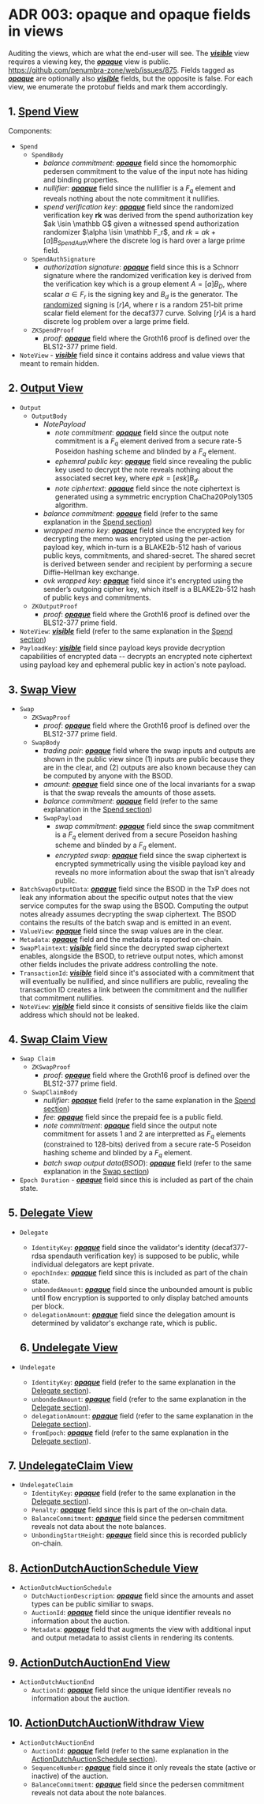 # ADR 003: opaque and opaque fields in views

Auditing the views, which are what the end-user will see. The <u><u>**_visible_**</u></u> view requires a viewing key, the <u><u>**_opaque_**</u></u> view is public. https://github.com/penumbra-zone/web/issues/875. Fields tagged as <u><u>**_opaque_**</u></u> are optionally also <u><u>**_visible_**</u></u> fields, but the opposite is false. For each view, we enumerate the protobuf fields and mark them accordingly.

## 1. [Spend View](https://buf.build/penumbra-zone/penumbra/docs/78be1d64b1cb484ba4bc666d54dc76c5:penumbra.core.component.shielded_pool.v1#penumbra.core.component.shielded_pool.v1.Spend)

Components:

- `Spend`
  - `SpendBody`
    - $balance \ commitment$: <u><u>**_opaque_**</u></u> field since the homomorphic pedersen commitment to the value of the input note has hiding and binding properties.
    - $nullifier$: <u>**_opaque_**</u> field since the nullifier is a $F_q$ element and reveals nothing about the note commitment it nullifies.
    - $spend \ verification \ key$: <u>**_opaque_**</u> field since the randomized verification key **rk** was derived from the spend authorization key $ak \isin \mathbb G$ given a witnessed spend authorization randomizer $\alpha \isin \mathbb F_r$, and $rk = ak+[α]B_{SpendAuth​}$ where the discrete log is hard over a large prime field.
  - `SpendAuthSignature`
    - $authorization \ signature$: <u>**_opaque_**</u> field since this is a Schnorr signature where the randomized verification key is derived from the verification key which is a group element $A = [a]B_D$, where scalar $a∈F_r$ is the signing key and $B_d$ is the generator. The <u>randomized</u> signing is $[r]A$, where r is a random 251-bit prime scalar field element for the decaf377 curve. Solving $[r]A$ is a hard discrete log problem over a large prime field.
  - `ZKSpendProof`
    - $proof$: <u>**_opaque_**</u> field where the Groth16 proof is defined over the BLS12-377 prime field.
- `NoteView` - <u>**_visible_**</u> field since it contains address and value views that meant to remain hidden.

## 2. [Output View](https://buf.build/penumbra-zone/penumbra/docs/78be1d64b1cb484ba4bc666d54dc76c5:penumbra.core.component.shielded_pool.v1#penumbra.core.component.shielded_pool.v1.Output)

- `Output`
  - `OutputBody`
    - $NotePayload$
      - $note \ commitment$: <u>**_opaque_**</u> field since the output note commitment is a $F_q$ element derived from a secure rate-5 Poseidon hashing scheme and blinded by a $F_q$ element.
      - $ephemral \ public \ key$: <u>**_opaque_**</u> field since revealing the public key used to decrypt the note reveals nothing about the associated secret key, where $epk = [esk]B_d$.
      - $note \ ciphertext$: <u>**_opaque_**</u> field since the note ciphertext is generated using a symmetric encryption ChaCha20Poly1305 algorithm.
    - $balance \ commitment$: <u>**_opaque_**</u> field (refer to the same explanation in the [Spend section](#1-spend-view))
    - $wrapped \ memo \ key$: <u>**_opaque_**</u> field since the encrypted key for decrypting the memo was encrypted using the per-action payload key, which in-turn is a BLAKE2b-512 hash of various public keys, commitments, and shared-secret. The shared secret is derived between sender and recipient by performing a secure Diffie-Hellman key exchange.
    - $ovk \ wrapped \ key$: <u>**_opaque_**</u> field since it's encrypted using the sender’s outgoing cipher key, which itself is a BLAKE2b-512 hash of public keys and commitments.
  - `ZKOutputProof`
    - $proof$: <u>**_opaque_**</u> field where the Groth16 proof is defined over the BLS12-377 prime field.
- `NoteView`: <u>**_visible_**</u> field (refer to the same explanation in the [Spend section](#1-spend-view))
- `PayloadKey`: <u>**_visible_**</u> field since payload keys provide decryption capabilities of encrypted data -- decrypts an encrypted note ciphertext using payload key and ephemeral public key in action's note payload.

## 3. [Swap View](https://buf.build/penumbra-zone/penumbra/docs/78be1d64b1cb484ba4bc666d54dc76c5:penumbra.core.component.dex.v1#penumbra.core.component.dex.v1.Swap)

- `Swap`
  - `ZKSwapProof`
    - $proof$: <u>**_opaque_**</u> field where the Groth16 proof is defined over the BLS12-377 prime field.
  - `SwapBody`
    - $trading \ pair$: <u>**_opaque_**</u> field where the swap inputs and outputs are shown in the public view since (1) inputs are public because they are in the clear, and (2) outputs are also known because they can be computed by anyone with the BSOD.
    - $amount$: <u>**_opaque_**</u> field since one of the local invariants for a swap is that the swap reveals the amounts of those assets.
    - $balance \ commitment$: <u>**_opaque_**</u> field (refer to the same explanation in the [Spend section](#1-spend-view))
    - `SwapPayload`
      - $swap \ commitment$: <u>**_opaque_**</u> field since the swap commitment is a $F_q$ element derived from a secure Poseidon hashing scheme and blinded by a $F_q$ element.
      - $encrypted \ swap$: <u>**_opaque_**</u> field since the swap ciphertext is encrypted symmetrically using the visible payload key and reveals no more information about the swap that isn't already public.
- `BatchSwapOutputData`: <u>**_opaque_**</u> field since the BSOD in the TxP does not leak any information about the specific output notes that the view service computes for the swap using the BSOD. Computing the output notes already assumes decrypting the swap ciphertext. The BSOD contains the results of the batch swap and is emitted in an event.
- `ValueView`: <u>**_opaque_**</u> field since the swap values are in the clear.
- `Metadata`: <u>**_opaque_**</u> field and the metadata is reported on-chain.
- `SwapPlaintext`: <u>**_visible_**</u> field since the decrypted swap ciphertext enables, alongside the BSOD, to retrieve output notes, which amonst other fields includes the private address controlling the note.
- `TransactionId`: <u>**_visible_**</u> field since it's associated with a commitment that will eventually be nullified, and since nullifiers are public, revealing the transaction ID creates a link between the commitment and the nullifier that commitment nullifies.
- `NoteView`: <u>**_visible_**</u> field since it consists of sensitive fields like the claim address which should not be leaked.

## 4. [Swap Claim View](https://buf.build/penumbra-zone/penumbra/docs/78be1d64b1cb484ba4bc666d54dc76c5/penumbra.core.component.dex.v1#penumbra.core.component.dex.v1.SwapClaim)

- `Swap Claim`
  - `ZKSwapProof`
    - $proof$: <u>**_opaque_**</u> field where the Groth16 proof is defined over the BLS12-377 prime field.
  - `SwapClaimBody`
    - $nullifier$: <u>**_opaque_**</u> field (refer to the same explanation in the [Spend section](#1-spend-view))
    - $fee$: <u>**_opaque_**</u> field since the prepaid fee is a public field.
    - $note \ commitment$: <u>**_opaque_**</u> field since the output note commitment for assets 1 and 2 are interpretted as $F_q$ elements (constrained to 128-bits) derived from a secure rate-5 Poseidon hashing scheme and blinded by a $F_q$ element.
    - $batch \ swap \ output \ data (BSOD)$: <u>**_opaque_**</u> field (refer to the same explanation in the [Swap section](#3-swap-view))
- `Epoch Duration` - <u>**_opaque_**</u> field since this is included as part of the chain state.

## 5. [Delegate View](https://buf.build/penumbra-zone/penumbra/docs/78be1d64b1cb484ba4bc666d54dc76c5:penumbra.core.component.stake.v1#penumbra.core.component.stake.v1.Delegate)

- `Delegate`

  - `IdentityKey`: <u>**_opaque_**</u> field since the validator's identity (decaf377-rdsa spendauth verification key) is supposed to be public, while individual delegators are kept private.
  - `epochIndex`: <u>**_opaque_**</u> field since this is included as part of the chain state.
  - `unbondedAmount`: <u>**_opaque_**</u> field since the unbounded amount is public until flow encryption is supported to only display batched amounts per block.
  - `delegationAmount`: <u>**_opaque_**</u> field since the delegation amount is determined by validator's exchange rate, which is public.

  ## 6. [Undelegate View](https://buf.build/penumbra-zone/penumbra/docs/78be1d64b1cb484ba4bc666d54dc76c5:penumbra.core.component.stake.v1#penumbra.core.component.stake.v1.Undelegate)

- `Undelegate`
  - `IdentityKey`: <u>**_opaque_**</u> field (refer to the same explanation in the [Delegate section](#5-delegate-view)).
  - `unbondedAmount`: <u>**_opaque_**</u> field (refer to the same explanation in the [Delegate section](#5-delegate-view)).
  - `delegationAmount`: <u>**_opaque_**</u> field (refer to the same explanation in the [Delegate section](#5-delegate-view)).
  - `fromEpoch`: <u>**_opaque_**</u> field (refer to the same explanation in the [Delegate section](#5-delegate-view)).

## 7. [UndelegateClaim View](https://buf.build/penumbra-zone/penumbra/docs/78be1d64b1cb484ba4bc666d54dc76c5:penumbra.core.component.stake.v1#penumbra.core.component.stake.v1.UndelegateClaim)

- `UndelegateClaim `
  - `IdentityKey`: <u>**_opaque_**</u> field (refer to the same explanation in the [Delegate section](#5-delegate-view)).
  - `Penalty`: <u>**_opaque_**</u> field since this is part of the on-chain data.
  - `BalanceCommitment`: <u>**_opaque_**</u> field since the pedersen commitment reveals not data about the note balances.
  - `UnbondingStartHeight`: <u>**_opaque_**</u> field since this is recorded publicly on-chain.

## 8. [ActionDutchAuctionSchedule View](https://buf.build/penumbra-zone/penumbra/docs/78be1d64b1cb484ba4bc666d54dc76c5/penumbra.core.component.auction.v1alpha1#penumbra.core.component.auction.v1alpha1.ActionDutchAuctionSchedule)

- `ActionDutchAuctionSchedule`
  - `DutchAuctionDescription`: <u>**_opaque_**</u> field since the amounts and asset types can be public similiar to swaps.
  - `AuctionId`: <u>**_opaque_**</u> field since the unique identifier reveals no information about the auction.
  - `Metadata`: <u>**_opaque_**</u> field that augments the view with additional input and output metadata to assist clients in rendering its contents.

## 9. [ActionDutchAuctionEnd View](https://buf.build/penumbra-zone/penumbra/docs/78be1d64b1cb484ba4bc666d54dc76c5:penumbra.core.component.auction.v1alpha1#penumbra.core.component.auction.v1alpha1.ActionDutchAuctionEnd)

- `ActionDutchAuctionEnd`
  - `AuctionId`: <u>**_opaque_**</u> field since the unique identifier reveals no information about the auction.

## 10. [ActionDutchAuctionWithdraw View](https://buf.build/penumbra-zone/penumbra/docs/78be1d64b1cb484ba4bc666d54dc76c5:penumbra.core.component.auction.v1alpha1#penumbra.core.component.auction.v1alpha1.ActionDutchAuctionWithdraw)

- `ActionDutchAuctionEnd`
  - `AuctionId`: <u>**_opaque_**</u> field (refer to the same explanation in the [ActionDutchAuctionSchedule section](#1-delegate)).
  - `SequenceNumber`: <u>**_opaque_**</u> field since it only reveals the state (active or inactive) of the auction.
  - `BalanceCommitment`: <u>**_opaque_**</u> field since the pedersen commitment reveals not data about the note balances.

